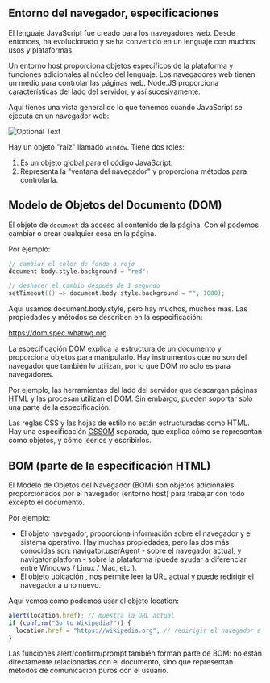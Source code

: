 ## Entorno del navegador, especificaciones

El lenguaje JavaScript fue creado para los navegadores web. Desde entonces, ha evolucionado y se ha convertido en un lenguaje con muchos usos y plataformas.

Un entorno host proporciona objetos específicos de la plataforma y funciones adicionales al núcleo del lenguaje. Los navegadores web tienen un medio para controlar las páginas web. Node.JS proporciona características del lado del servidor, y así sucesivamente.

Aquí tienes una vista general de lo que tenemos cuando JavaScript se ejecuta en un navegador web:

![Optional Text](../master/img/Selección_114.png)

Hay un objeto "raíz" llamado `window`. Tiene dos roles:

1. Es un objeto global para el código JavaScript.
2. Representa la "ventana del navegador" y proporciona métodos para controlarla.

## Modelo de Objetos del Documento (DOM)

El objeto de `document` da acceso al contenido de la página. Con él podemos cambiar o crear cualquier cosa en la página.

Por ejemplo:

```h
// cambiar el color de fondo a rojo
document.body.style.background = "red";

// deshacer el cambio después de 1 segundo
setTimeout(() => document.body.style.background = "", 1000);
```

Aquí usamos document.body.style, pero hay muchos, muchos más. Las propiedades y métodos se describen en la especificación:

https://dom.spec.whatwg.org.

La especificación DOM explica la estructura de un documento y proporciona objetos para manipularlo. Hay instrumentos que no son del navegador que también lo utilizan, por lo que DOM no solo es para navegadores.

Por ejemplo, las herramientas del lado del servidor que descargan páginas HTML y las procesan utilizan el DOM. Sin embargo, pueden soportar solo una parte de la especificación.

Las reglas CSS y las hojas de estilo no están estructuradas como HTML. Hay una especificación [CSSOM](https://www.w3.org/TR/cssom-1/) separada, que explica cómo se representan como objetos, y cómo leerlos y escribirlos.

## BOM (parte de la especificación HTML)

El Modelo de Objetos del Navegador (BOM) son objetos adicionales proporcionados por el navegador (entorno host) para trabajar con todo excepto el documento.

Por ejemplo:
 
* El objeto navegador, proporciona información sobre el navegador y el sistema operativo. Hay muchas propiedades, pero las dos más conocidas son: navigator.userAgent - sobre el navegador actual, y navigator.platform - sobre la plataforma (puede ayudar a diferenciar entre Windows / Linux / Mac, etc.).
* El objeto ubicación , nos permite leer la URL actual y puede redirigir el navegador a uno nuevo.

Aquí vemos cómo podemos usar el objeto location:

```js
alert(location.href); // muestra la URL actual
if (confirm("Go to Wikipedia?")) {
  location.href = "https://wikipedia.org"; // redirigir el navegador a otra URL 
}
```

Las funciones alert/confirm/prompt también forman parte de BOM: no están directamente relacionadas con el documento, sino que representan métodos de comunicación puros con el usuario.

